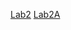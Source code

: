 [Lab2](https://app.powerbi.com/groups/e6540943-8c5c-46b6-b101-db6dd81eae8b/reports/7042bdc6-c855-4051-b845-dd7cdf43b099/ReportSection?redirectedFromSignup=1)
[Lab2A](https://app.powerbi.com/groups/e6540943-8c5c-46b6-b101-db6dd81eae8b/reports/7042bdc6-c855-4051-b845-dd7cdf43b099/ReportSection?redirectedFromSignup=1)
